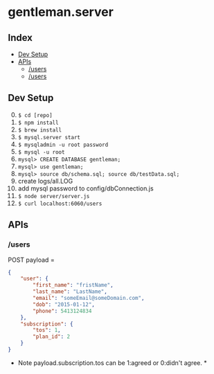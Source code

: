gentleman.server
================

Index
----------------
* [Dev Setup](#user-content-dev-setup)
* [APIs](#user-content-apis)
    * [/users](#user-content-users)
    * [/users](#user-content-users)

Dev Setup
----------------
0. `$ cd [repo]`
0. `$ npm install`
0. `$ brew install`
0. `$ mysql.server start`
0. `$ mysqladmin -u root password`
0. `$ mysql -u root`
0. `mysql> CREATE DATABASE gentleman;`
0. `mysql> use gentleman;`
0. `mysql> source db/schema.sql; source db/testData.sql;`
0. create logs/all.LOG
0. add mysql password to config/dbConnection.js
0. `$ node server/server.js`
0. `$ curl localhost:6060/users`

APIs
----------------
### /users

POST payload =
```json
{
    "user": {
        "first_name": "fristName",
        "last_name": "LastName",
        "email": "someEmail@someDomain.com",
        "dob": "2015-01-12",
        "phone": 5413124834
    },
    "subscription": {
        "tos": 1,
        "plan_id": 2
    }
}
```
* Note payload.subscription.tos can be 1:agreed or 0:didn't agree. *
